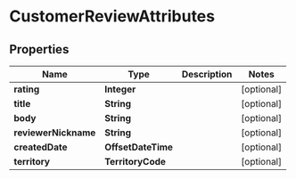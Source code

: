 

# CustomerReviewAttributes


## Properties

| Name | Type | Description | Notes |
|------------ | ------------- | ------------- | -------------|
|**rating** | **Integer** |  |  [optional] |
|**title** | **String** |  |  [optional] |
|**body** | **String** |  |  [optional] |
|**reviewerNickname** | **String** |  |  [optional] |
|**createdDate** | **OffsetDateTime** |  |  [optional] |
|**territory** | **TerritoryCode** |  |  [optional] |



